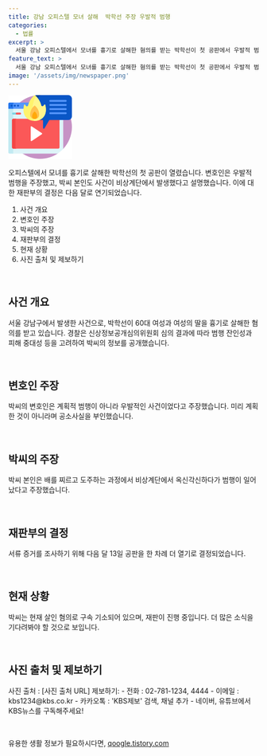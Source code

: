 ```yaml
---
title: 강남 오피스텔 모녀 살해  박학선 주장 우발적 범행
categories:
  - 법률
excerpt: >
  서울 강남 오피스텔에서 모녀를 흉기로 살해한 혐의를 받는 박학선이 첫 공판에서 우발적 범행을 주장했습니다. 형사합의23부는 살인 혐의를 받는 박씨의 첫 공판을 진행했고, 변호인은 계획적 범행이 아니라 우발적이라고 주장했습니다. 재판부는 다음달 13일 공판을 더 열기로 했으며, 경찰은 범행 잔인성과 피해 중대성 등을 이유로 가해자의 신상정보를 공개했습니다. [사진 출처 : ]
feature_text: >
  서울 강남 오피스텔에서 모녀를 흉기로 살해한 혐의를 받는 박학선이 첫 공판에서 우발적 범행을 주장했습니다. 형사합의23부는 살인 혐의를 받는 박씨의 첫 공판을 진행했고, 변호인은 계획적 범행이 아니라 우발적이라고 주장했습니다. 재판부는 다음달 13일 공판을 더 열기로 했으며, 경찰은 범행 잔인성과 피해 중대성 등을 이유로 가해자의 신상정보를 공개했습니다. [사진 출처 : ]
image: '/assets/img/newspaper.png'
---
```


<p><img src="/assets/img/news.png" alt="rentncar 속보" /></p>

<p>오피스텔에서 모녀를 흉기로 살해한 박학선의 첫 공판이 열렸습니다. 변호인은 우발적 범행을 주장했고, 박씨 본인도 사건이 비상계단에서 발생했다고 설명했습니다. 이에 대한 재판부의 결정은 다음 달로 연기되었습니다.</p>

<ol>
<li>사건 개요</li>
<li>변호인 주장</li>
<li>박씨의 주장</li>
<li>재판부의 결정</li>
<li>현재 상황</li>
<li>사진 출처 및 제보하기</li>
</ol>

<p data-ke-size="size16">&nbsp;</p>

<h2>사건 개요</h2>

<p>서울 강남구에서 발생한 사건으로, 박학선이 60대 여성과 여성의 딸을 흉기로 살해한 혐의를 받고 있습니다. 경찰은 신상정보공개심의위원회 심의 결과에 따라 범행 잔인성과 피해 중대성 등을 고려하여 박씨의 정보를 공개했습니다.</p>

<p data-ke-size="size16">&nbsp;</p>

<h2>변호인 주장</h2>

<p>박씨의 변호인은 계획적 범행이 아니라 우발적인 사건이었다고 주장했습니다. 미리 계획한 것이 아니라며 공소사실을 부인했습니다.</p>

<p data-ke-size="size16">&nbsp;</p>

<h2>박씨의 주장</h2>

<p>박씨 본인은 배를 찌르고 도주하는 과정에서 비상계단에서 옥신각신하다가 범행이 일어났다고 주장했습니다.</p>

<p data-ke-size="size16">&nbsp;</p>

<h2>재판부의 결정</h2>

<p>서류 증거를 조사하기 위해 다음 달 13일 공판을 한 차례 더 열기로 결정되었습니다.</p>

<p data-ke-size="size16">&nbsp;</p>

<h2>현재 상황</h2>

<p>박씨는 현재 살인 혐의로 구속 기소되어 있으며, 재판이 진행 중입니다. 더 많은 소식을 기다려봐야 할 것으로 보입니다.</p>

<p data-ke-size="size16">&nbsp;</p>

<h2>사진 출처 및 제보하기</h2>

<p>사진 출처 : [사진 출처 URL] 
제보하기: 
- 전화 : 02-781-1234, 4444 
- 이메일 : kbs1234@kbs.co.kr 
- 카카오톡 : 'KBS제보' 검색, 채널 추가 
- 네이버, 유튜브에서 KBS뉴스를 구독해주세요!</p>

<p data-ke-size="size16">&nbsp;</p>
유용한 생활 정보가 필요하시다면, <a href="https://qoogle.tistory.com" rel="dofollow">qoogle.tistory.com</a>



